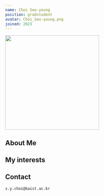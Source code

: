 ```yaml
---
name: Choi Seo-young
position: gradstudent
avatar: Choi_Seo-young.png
joined: 2023
---
```


<img width="300" src="{{site.baseurl}}/images/people/{{page.avatar}}" data-action="zoom">

## About Me

## My interests

## Contact
<i class="fa fa-envelope-o"></i>  `s.y.choi@kaist.ac.kr`<br>
